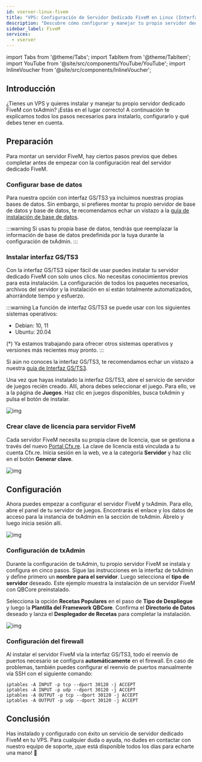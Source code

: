 ```yaml
---
id: vserver-linux-fivem
title: "VPS: Configuración de Servidor Dedicado FiveM en Linux (Interfaz GS/TS3)"
description: "Descubre cómo configurar y manejar tu propio servidor dedicado FiveM con txAdmin para un juego multijugador sin complicaciones → Aprende más ahora"
sidebar_label: FiveM
services:
  - vserver
---
```


import Tabs from '@theme/Tabs';
import TabItem from '@theme/TabItem';
import YouTube from '@site/src/components/YouTube/YouTube';
import InlineVoucher from '@site/src/components/InlineVoucher';




## Introducción
¿Tienes un VPS y quieres instalar y manejar tu propio servidor dedicado FiveM con txAdmin? ¡Estás en el lugar correcto! A continuación te explicamos todos los pasos necesarios para instalarlo, configurarlo y qué debes tener en cuenta.



## Preparación

Para montar un servidor FiveM, hay ciertos pasos previos que debes completar antes de empezar con la configuración real del servidor dedicado FiveM.


### Configurar base de datos

Para nuestra opción con interfaz GS/TS3 ya incluimos nuestras propias bases de datos. Sin embargo, si prefieres montar tu propio servidor de base de datos y base de datos, te recomendamos echar un vistazo a la [guía de instalación de base de datos](vserver-linux-databases.md). 

:::warning
Si usas tu propia base de datos, tendrás que reemplazar la información de base de datos predefinida por la tuya durante la configuración de txAdmin. 
:::



### Instalar interfaz GS/TS3
Con la interfaz GS/TS3 súper fácil de usar puedes instalar tu servidor dedicado FiveM con solo unos clics. No necesitas conocimientos previos para esta instalación. La configuración de todos los paquetes necesarios, archivos del servidor y la instalación en sí están totalmente automatizados, ahorrándote tiempo y esfuerzo.

:::warning
La función de interfaz GS/TS3 se puede usar con los siguientes sistemas operativos:

- Debian: 10, 11
- Ubuntu: 20.04

(*) Ya estamos trabajando para ofrecer otros sistemas operativos y versiones más recientes muy pronto.
:::

Si aún no conoces la interfaz GS/TS3, te recomendamos echar un vistazo a nuestra [guía de Interfaz GS/TS3](dedicated-linux-gs-interface.md). 

Una vez que hayas instalado la interfaz GS/TS3, abre el servicio de servidor de juegos recién creado. Allí, ahora debes seleccionar el juego. Para ello, ve a la página de **Juegos**. Haz clic en juegos disponibles, busca txAdmin y pulsa el botón de instalar. 

![img](https://screensaver01.zap-hosting.com/index.php/s/jJaHrkd7LQAHx46/download)




### Crear clave de licencia para servidor FiveM

Cada servidor FiveM necesita su propia clave de licencia, que se gestiona a través del nuevo [Portal Cfx.re](http://portal.cfx.re/). La clave de licencia está vinculada a tu cuenta Cfx.re. Inicia sesión en la web, ve a la categoría **Servidor** y haz clic en el botón **Generar clave**.

![img](https://screensaver01.zap-hosting.com/index.php/s/X6kHcs6o2dcFJqw/preview)



## Configuración

Ahora puedes empezar a configurar el servidor FiveM y txAdmin. Para ello, abre el panel de tu servidor de juegos. Encontrarás el enlace y los datos de acceso para la instancia de txAdmin en la sección de txAdmin. Ábrelo y luego inicia sesión allí. 

![img](https://screensaver01.zap-hosting.com/index.php/s/W5xoFtgfZkeZFgQ/preview)

### Configuración de txAdmin

Durante la configuración de txAdmin, tu propio servidor FiveM se instala y configura en cinco pasos. Sigue las instrucciones en la interfaz de txAdmin y define primero un **nombre para el servidor**. Luego selecciona el **tipo de servidor** deseado. Este ejemplo muestra la instalación de un servidor FiveM con QBCore preinstalado.

Selecciona la opción **Recetas Populares** en el paso de **Tipo de Despliegue** y luego la **Plantilla del Framework QBCore**. Confirma el **Directorio de Datos** deseado y lanza el **Desplegador de Recetas** para completar la instalación.

![img](https://screensaver01.zap-hosting.com/index.php/s/i7mSNNs29b6QLjz/download)




### Configuración del firewall

Al instalar el servidor FiveM vía la interfaz GS/TS3, todo el reenvío de puertos necesario se configura **automáticamente** en el firewall. En caso de problemas, también puedes configurar el reenvío de puertos manualmente vía SSH con el siguiente comando: 

```
iptables -A INPUT -p tcp --dport 30120 -j ACCEPT
iptables -A INPUT -p udp --dport 30120 -j ACCEPT
iptables -A OUTPUT -p tcp --dport 30120 -j ACCEPT
iptables -A OUTPUT -p udp --dport 30120 -j ACCEPT 
```



## Conclusión

Has instalado y configurado con éxito un servicio de servidor dedicado FiveM en tu VPS. Para cualquier duda o ayuda, no dudes en contactar con nuestro equipo de soporte, ¡que está disponible todos los días para echarte una mano! 🙂


<InlineVoucher />